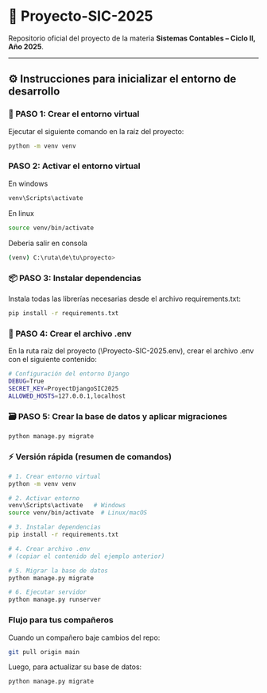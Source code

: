 # 🧾 Proyecto-SIC-2025
Repositorio oficial del proyecto de la materia **Sistemas Contables – Ciclo II, Año 2025**.

---

## ⚙️ Instrucciones para inicializar el entorno de desarrollo

### 🧱 PASO 1: Crear el entorno virtual
Ejecutar el siguiente comando en la raíz del proyecto:

```bash
python -m venv venv 
```
### PASO 2: Activar el entorno virtual
En windows
```bash
venv\Scripts\activate
```

En linux
```bash
source venv/bin/activate
```
Deberia salir en consola 
```bash
(venv) C:\ruta\de\tu\proyecto>
```
### 📦 PASO 3: Instalar dependencias
Instala todas las librerías necesarias desde el archivo requirements.txt:
```bash
pip install -r requirements.txt
```
### 🧾 PASO 4: Crear el archivo .env
En la ruta raíz del proyecto (\Proyecto-SIC-2025\.env), crear el archivo .env con el siguiente contenido:
```bash
# Configuración del entorno Django
DEBUG=True
SECRET_KEY=ProyectDjangoSIC2025
ALLOWED_HOSTS=127.0.0.1,localhost
```
### 🗃️ PASO 5: Crear la base de datos y aplicar migraciones
```bash
python manage.py migrate
```

### ⚡ Versión rápida (resumen de comandos)

```bash
# 1. Crear entorno virtual
python -m venv venv

# 2. Activar entorno
venv\Scripts\activate   # Windows
source venv/bin/activate  # Linux/macOS

# 3. Instalar dependencias
pip install -r requirements.txt

# 4. Crear archivo .env
# (copiar el contenido del ejemplo anterior)

# 5. Migrar la base de datos
python manage.py migrate

# 6. Ejecutar servidor
python manage.py runserver
```

### Flujo para tus compañeros
Cuando un compañero baje cambios del repo:
```bash
git pull origin main
```
Luego, para actualizar su base de datos:
```bash
python manage.py migrate
```